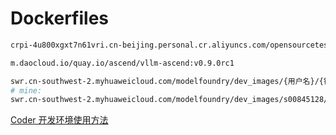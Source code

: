 # Dockerfiles

```bash
crpi-4u800xgxt7n61vri.cn-beijing.personal.cr.aliyuncs.com/opensourcetest/vllm-ascend090

m.daocloud.io/quay.io/ascend/vllm-ascend:v0.9.0rc1

swr.cn-southwest-2.myhuaweicloud.com/modelfoundry/dev_images/{用户名}/{镜像名}:{commit_id}
# mine:
swr.cn-southwest-2.myhuaweicloud.com/modelfoundry/dev_images/s00845128/sss_ubuntu_base:a6ab75a
```

[Coder 开发环境使用方法](https://github.com/cosdt/cosdt.github.io/issues/29)
